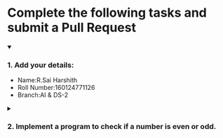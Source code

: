 # Complete the following tasks and submit a Pull Request
<details open>
<summary><h3>1. Add your details: </h3></summary>
<ul>
  <li> Name:R.Sai Harshith </li>
  <li> Roll Number:160124771126 </li>
  <li> Branch:AI & DS-2 </li>
</ul>
</details>
<details>
<summary><h3> 2. Implement a program to check if a number is even or odd. </h3></summary>
<ul>
  <li> Create a new file in the repository and add your code. </li>
  <li> Use any programming language of your choice. </li>
</ul>
</details>
